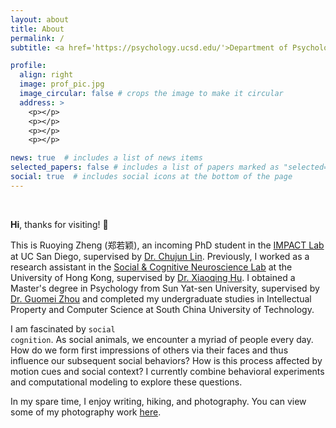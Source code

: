 ```yaml
---
layout: about
title: About
permalink: /
subtitle: <a href='https://psychology.ucsd.edu/'>Department of Psychology<br>UC San Diego</br></a><br>r7zheng@ucsd.edu</br>

profile:
  align: right
  image: prof_pic.jpg
  image_circular: false # crops the image to make it circular
  address: >
    <p></p>
    <p></p>
    <p></p>
    <p></p>

news: true  # includes a list of news items
selected_papers: false # includes a list of papers marked as "selected={true}"
social: true  # includes social icons at the bottom of the page
---
```


<br>

<strong>Hi</strong>, thanks for visiting! 👋

This is Ruoying Zheng (郑若颖), an incoming PhD student in the <a href="https://impactlab-ucsd.github.io/" target="_blank">IMPACT Lab</a> at UC San Diego, supervised by <a href="https://scholar.google.com/citations?user=jOyTedwAAAAJ&hl=en" target="_blank">Dr. Chujun Lin</a>. Previously, I worked as a research assistant in the <a href="https://www.psychology.hku.hk/scnlab/home.html" target="_blank"> Social & Cognitive Neuroscience Lab</a> at the University of Hong Kong, supervised by <a href="https://scholar.google.com/citations?user=SxV9Em8AAAAJ&hl=en&oi=ao"  target="_blank">Dr. Xiaoqing Hu</a>. I obtained a Master's degree in Psychology from Sun Yat-sen University, supervised by <a href="https://scholar.google.com/citations?user=4enh0nMAAAAJ&hl=en&oi=ao" target="_blank">Dr. Guomei Zhou</a> and completed my undergraduate studies in Intellectual Property and Computer Science at South China University of Technology.

I am fascinated by <code class="language-plaintext highlighter-rouge">social cognition</code>. As social animals, we encounter a myriad of people every day. How do we form first impressions of others via their faces and thus influence our subsequent social behaviors? How is this process affected by motion cues and social context? I currently combine behavioral experiments and computational modeling to explore these questions.

In my spare time, I enjoy writing, hiking, and photography. You can view some of my photography work <a href="https://ruoyingzheng.github.io/Miscellany/gallery-index" target="_blank">here</a>.

<br>
